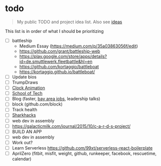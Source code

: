 # todo
> My public TODO and project idea list. Also see [ideas](https://github.com/grant/ideas)

This list is in order of what I should be prioritizing

- [ ] battleship
  - Medium Essay (https://medium.com/p/35a03863056f/edit)
  - https://github.com/grant/battleship-web
  - https://play.google.com/store/apps/details?id=de.smuttlewerk.fleetbattle&hl=en
  - https://github.com/kortaggio/battleboat
  - https://kortaggio.github.io/battleboat/
- [ ] Update bios
- [ ] TrumpDraws
- [ ] [Clock Animation](https://github.com/grant/a-moment)
- [ ] [School of Tech](https://github.com/grant/school-of-tech)
- [ ] Blog (faster, [bay area jobs](https://docs.google.com/spreadsheets/d/1raHf-nmU1k1M5EcYgxTrJVPOn7YPVci7fgYUq2Q8CSU/edit#gid=0), leadership talks)
- [ ] block (github.com/block)
- [ ] Track health
- [ ] [Sharkhacks](https://github.com/grant/sharkhacks5000)
- [ ] web dev in assembly
- [ ] https://galacticmilk.com/journal/2015/10/c-a-r-d-s-project/
- [ ] BUILD AN APP
- [ ] web dev in assembly
- [ ] Work out?
- [ ] Learn Serverless https://github.com/99xt/serverless-react-boilerplate
- [ ] AprilZero (fitbit, misfit, weight, github, runkeeper, facebook, rescuetime, calendar)
